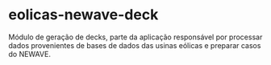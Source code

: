 # eolicas-newave-deck
Módulo de geração de decks, parte da aplicação responsável por processar dados provenientes de bases de dados das usinas eólicas e preparar casos do NEWAVE.
